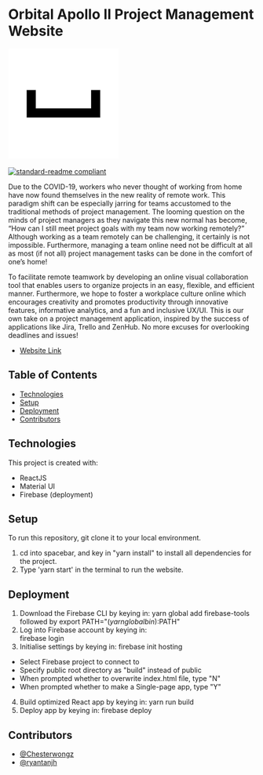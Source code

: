# Orbital Apollo II Project Management Website

![banner](spacebar/public/logo.png)

[![standard-readme compliant](https://img.shields.io/badge/standard--readme-OK-green.svg?style=flat-square)](https://github.com/RichardLitt/standard-readme)

Due to the COVID-19, workers who never thought of working from home have now found themselves in the new reality of remote work. This paradigm shift can be especially jarring for teams accustomed to the traditional methods of project management. The looming question on the minds of project managers as they navigate this new normal has become, “How can I still meet project goals with my team now working remotely?” Although working as a team remotely can be challenging, it certainly is not impossible. Furthermore, managing a team online need not be difficult at all as most (if not all) project management tasks can be done in the comfort of one’s home!

To facilitate remote teamwork by developing an online visual collaboration tool that enables users to organize projects in an easy, flexible, and efficient manner. Furthermore, we hope to foster a workplace culture online which encourages creativity and promotes productivity through innovative features, informative analytics, and a fun and inclusive UX/UI. This is our own take on a project management application, inspired by the success of applications like Jira, Trello and ZenHub. No more excuses for overlooking deadlines and issues!

- [Website Link](http://spacebar-1a6ff.web.app)

## Table of Contents

- [Technologies](#technologies)
- [Setup](#setup)
- [Deployment](#deployment)
- [Contributors](#contributors)

## Technologies

This project is created with:

- ReactJS
- Material UI
- Firebase (deployment)

## Setup

To run this repository, git clone it to your local environment.

1. cd into spacebar, and key in "yarn install" to install all dependencies for the project.
2. Type 'yarn start' in the terminal to run the website.

## Deployment

1. Download the Firebase CLI by keying in: 
  yarn global add firebase-tools followed by 
  export PATH="$(yarn global bin):$PATH" 
2. Log into Firebase account by keying in:  
  firebase login 
3. Initialise settings by keying in:
  firebase init hosting 
  - Select Firebase project to connect to 
  - Specify public root directory as "build" instead of public 
  - When prompted whether to overwrite index.html file, type "N"
  - When prompted whether to make a Single-page app, type "Y" 
 4. Build optimized React app by keying in: 
  yarn run build 
 5. Deploy app by keying in: 
  firebase deploy 

## Contributors

- [@Chesterwongz](https://github.com/Chesterwongz)
- [@ryantanjh](https://github.com/ryantanjh)
